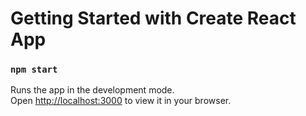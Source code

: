 # Getting Started with Create React App

### `npm start`

Runs the app in the development mode.\
Open [http://localhost:3000](http://localhost:3000) to view it in your browser.